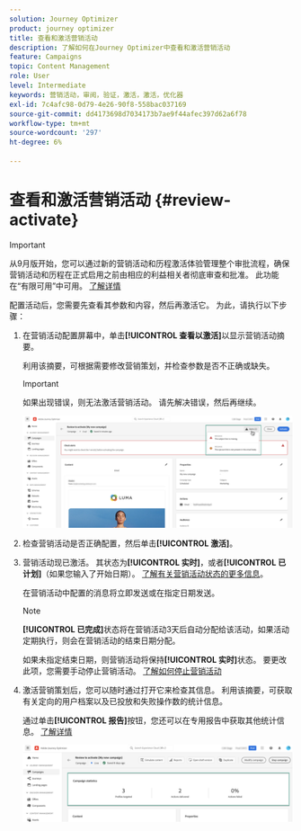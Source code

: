 ```yaml
---
solution: Journey Optimizer
product: journey optimizer
title: 查看和激活营销活动
description: 了解如何在Journey Optimizer中查看和激活营销活动
feature: Campaigns
topic: Content Management
role: User
level: Intermediate
keywords: 营销活动，审阅，验证，激活，激活，优化器
exl-id: 7c4afc98-0d79-4e26-90f8-558bac037169
source-git-commit: dd4173698d7034173b7ae9f44afec397d62a6f78
workflow-type: tm+mt
source-wordcount: '297'
ht-degree: 6%

---
```


# 查看和激活营销活动 {#review-activate}

>[!IMPORTANT]
>
>从9月版开始，您可以通过新的营销活动和历程激活体验管理整个审批流程，确保营销活动和历程在正式启用之前由相应的利益相关者彻底审查和批准。 此功能在“有限可用”中可用。 [了解详情](../test-approve/gs-approval.md)

配置活动后，您需要先查看其参数和内容，然后再激活它。 为此，请执行以下步骤：

1. 在营销活动配置屏幕中，单击&#x200B;**[!UICONTROL 查看以激活]**&#x200B;以显示营销活动摘要。

   利用该摘要，可根据需要修改营销策划，并检查参数是否不正确或缺失。

   >[!IMPORTANT]
   >
   >如果出现错误，则无法激活营销活动。 请先解决错误，然后再继续。

   ![](assets/create-campaign-alerts.png)

1. 检查营销活动是否正确配置，然后单击&#x200B;**[!UICONTROL 激活]**。

1. 营销活动现已激活。 其状态为&#x200B;**[!UICONTROL 实时]**，或者&#x200B;**[!UICONTROL 已计划]**（如果您输入了开始日期）。 [了解有关营销活动状态的更多信息](get-started-with-campaigns.md#statuses)。

   在营销活动中配置的消息将立即发送或在指定日期发送。

   >[!NOTE]
   >
   >**[!UICONTROL 已完成]**&#x200B;状态将在营销活动3天后自动分配给该活动，如果活动定期执行，则会在营销活动的结束日期分配。
   >
   >如果未指定结束日期，则营销活动将保持&#x200B;**[!UICONTROL 实时]**&#x200B;状态。 要更改此项，您需要手动停止营销活动。 [了解如何停止营销活动](modify-stop-campaign.md)

1. 激活营销策划后，您可以随时通过打开它来检查其信息。 利用该摘要，可获取有关定向的用户档案以及已投放和失败操作数的统计信息。

   通过单击&#x200B;**[!UICONTROL 报告]**&#x200B;按钮，您还可以在专用报告中获取其他统计信息。 [了解详情](../reports/campaign-global-report.md)

   ![](assets/create-campaign-summary.png)
